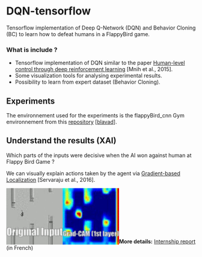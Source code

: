 # DQN-tensorflow

Tensorflow implementation of Deep Q-Network (DQN) and Behavior Cloning (BC) to learn how to defeat humans in a FlappyBird game.

### What is include ?
- Tensorflow implementation of DQN similar to the paper <a href="https://deepmind.com/research/publications/human-level-control-through-deep-reinforcement-learning"> Human-level control through deep reinforcement learning</a> [Mnih et al., 2015].
- Some visualization tools for analysing experimental results.
- Possibility to learn from expert dataset (Behavior Cloning).

## Experiments

The environnement used for the experiments is the flappyBird_cnn Gym environnement from this [repository](https://github.com/blavad/flappy-bird-env) [[blavad](https://github.com/blavad)].

## Understand the results (XAI)

Which parts of the inputs were decisive when the AI won against human at Flappy Bird Game ?

We can visually explain actions taken by the agent via [Gradient-based Localization](https://arxiv.org/abs/1610.02391) [Servaraju et al., 2016].

<img src='imgs/original-input.gif' align="left" width=150>

<img src='imgs/gradCam-layer1.gif' align="left" width=150>

<br><br><br>
<br><br><br><br>

**More details:** [Internship report](https://drive.google.com/open?id=1VySOe6CQ3LyUz1-k69c5FrXHQPFTX_jg) (in French)
